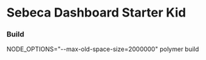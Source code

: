 # Sebeca Dashboard Starter Kid

### Build
NODE_OPTIONS="--max-old-space-size=2000000" polymer build

